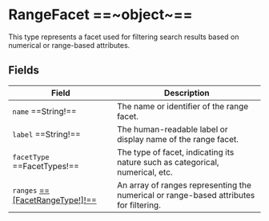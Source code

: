 # RangeFacet ==~object~==

This type represents a facet used for filtering search results based on numerical or range-based attributes.

## Fields

| Field                             | Description                                                                                       |
|-----------------------------------|---------------------------------------------------------------------------------------------------|
| `name` ==String!==                | The name or identifier of the range facet.                                                        |
| `label` ==String!==               | The human-readable label or display name of the range facet.                                      |
| `facetType` ==FacetTypes!==       | The type of facet, indicating its nature such as categorical, numerical, etc.                     |
| `ranges` [==[FacetRangeType!]!==](facet-range-type.md)   | An array of ranges representing the numerical or range-based attributes for filtering.            |
